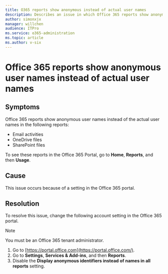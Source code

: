 ```yaml
---
title: O365 reports show anonymous instead of actual user names
description: Describes an issue in which Office 365 reports show anonymous usernames instead of the actual user names.
author: simonxjx
manager: willchen
audience: ITPro
ms.service: o365-administration
ms.topic: article
ms.author: v-six
---
```


# Office 365 reports show anonymous user names instead of actual user names

## Symptoms

Office 365 reports show anonymous user names instead of the actual user names in the following reports:

- Email activities
- OneDrive files
- SharePoint files

To see these reports in the Office 365 Portal, go to **Home**, **Reports**, and then **Usage**.

## Cause

This issue occurs because of a setting in the Office 365 portal.

## Resolution

To resolve this issue, change the following account setting in the Office 365 portal.

> [!NOTE]
> You must be an Office 365 tenant administrator.

1. Go to [https://portal.office.com](https://portal.office.com/).
1. Go to **Settings**, **Services & Add-ins**, and then **Reports**.
1. Disable the **Display anonymous identifiers instead of names in all reports** setting.